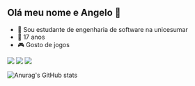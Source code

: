 ## Olá meu nome e Angelo 👋
- 📕 Sou estudante de engenharia de software na unicesumar
- 📅 17 anos 
- 🎮 Gosto de jogos 
<div> 
  <a href="https://www.instagram.com/angelo_gabriel_albnt?igsh=aXEwaXcwMmN5NTQ2="_blank"><img src="https://img.shields.io/badge/-Instagram-%23E4405F?style=for-the-badge&logo=instagram&logoColor=white" target="_blank"></a>
 <a href = "mailto:angeloalbonetti1@gmail.com"><img src="https://img.shields.io/badge/-Gmail-%23333?style=for-the-badge&logo=gmail&logoColor=white" target="_blank"></a>
    <a href="https://www.linkedin.com/in/angelo-gabriel-albonetti/" target="_blank"><img src="https://img.shields.io/badge/-LinkedIn-%230077B5?style=for-the-badge&logo=linkedin&logoColor=white" target="_blank"></a> 
  
</div>




![Anurag's GitHub stats](https://github-readme-stats.vercel.app/api?username=AngeloGabrielAlbonetti&theme=dark&show_icons=true)










